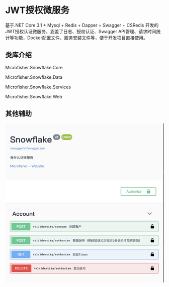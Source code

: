 
# JWT授权微服务
基于.NET Core 3.1 + Mysql + Redis + Dapper + Swagger + CSRedis 开发的JWT授权认证微服务，涵盖了日志、授权认证、Swagger API管理、请求时间统计等功能，Docker配置文件、服务安装文件等，便于开发项目直接使用。

## 类库介绍

Microfisher.Snowflake.Core

Microfisher.Snowflake.Data

Microfisher.Snowflake.Services

Microfisher.Snowflake.Web

## 其他辅助

![界面预览](
https://raw.githubusercontent.com/microfisher/Identity-Micro-Service/master/snapshot.jpg)

